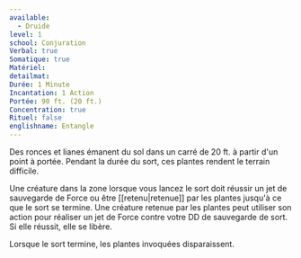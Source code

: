 ```yaml
---
available:
  - Druide
level: 1
school: Conjuration
Verbal: true
Somatique: true
Matériel: 
detailmat: 
Durée: 1 Minute
Incantation: 1 Action
Portée: 90 ft. (20 ft.)
Concentration: true
Rituel: false
englishname: Entangle
---
```

Des ronces et lianes émanent du sol dans un carré de 20 ft. à partir d'un point à portée. Pendant la durée du sort, ces plantes rendent le terrain difficile.

Une créature dans la zone lorsque vous lancez le sort doit réussir un jet de sauvegarde de Force ou être [[retenu|retenue]] par les plantes jusqu'à ce que le sort se termine. Une créature retenue par les plantes peut utiliser son action pour réaliser un jet de Force contre votre DD de sauvegarde de sort. Si elle réussit, elle se libère.

Lorsque le sort termine, les plantes invoquées disparaissent.
